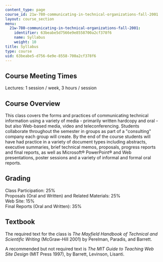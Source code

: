 ```yaml
---
content_type: page
course_id: 21w-780-communicating-in-technical-organizations-fall-2001
layout: course_section
menu:
  21w-780-communicating-in-technical-organizations-fall-2001:
    identifier: 63beabe5d7566e9e8558700a2cf378f6
    name: Syllabus
    weight: 10
title: Syllabus
type: course
uid: 63beabe5-d756-6e9e-8558-700a2cf378f6
---
```


Course Meeting Times
--------------------

Lectures: 1 session / week, 3 hours / session

Course Overview
---------------

This class covers the forms and practices of communicating technical information using a variety of media - primarily written hardcopy and oral - but also Web-based media, video and teleconferencing. Students collaborate throughout the semester in groups as part of a "consulting" company each group will create. By the end of the course students will have had practice in a variety of document types including abstracts, executive summaries, brief technical memos, proposals, progress reports and final reports, as well as Microsoft® PowerPoint® and Web presentations, poster sessions and a variety of informal and formal oral reports.

Grading
-------

Class Participation: 25%  
Proposals (Oral and Written) and Related Materials: 25%  
Web Site: 15%  
Final Reports (Oral and Written): 35%

Textbook
--------

The required text for the class is _The Mayfield Handbook of Technical and Scientific Writing_ (McGraw-Hill 2001) by Perelman, Paradis, and Barrett.

A recommended but not required text is _The MIT Guide to Teaching Web Site Design_ (MIT Press 1997), by Barrett, Levinson, Lisanti.